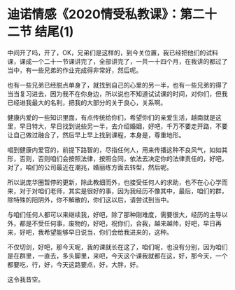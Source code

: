 # 迪诺情感《2020情受私教课》：第二十二节 结尾(1)

中间开了吗，开了，OK，兄弟们是这样的，到今关位置，我已经把他们的试料课，课成一个二十一节课讲完了，全部讲完了，一共一十四个月，在我讲的都过了当中，有一些兄弟的作业完成得非常好，然后呢。

也有一些兄弟已经脱点单身了，就找到自己的心里的另一半，也有一些兄弟的得了当当复习进去，因为我不在你身边，所以说也不知道试试课的时间，对你们，但我已经进我最大的名利，把我的大部分的关于良心，关系啊。

健康内爱的一些知识里面，有点传统给你们，希望你们的亲爱生活，越南就是这里，早日特大，早日找到说些另一半，去介绍婚姻，好吧，千万不要走开路，不要让自己做过融合了，然后早上早上找到课程，本身是，尊重地形。

唱到健康内爱官的，前提下路智的，尽指任何人，用来传播这种不良风气，如如其形，否则，否则咱们会按照法律，按照合同，依法去决定你的法律责任的，好吧，对了，咱们的公司最近在潮兆，婚丽练方面去转型，然后呢。

所以说庞华圈暂停的更新，除此教细而外，也接受任何人的求助，也不在心心学而来，对于对咱们老师，其实是很好的事，因为我经历不像其中，最后，咱们的群，除特殊的阳阴外，你不解散的，你们这以后，请尝试到当中。

与咱们任何人都可以来继续我，好吧，除了那种刚难度，需要很大，经历的主导以外，都是不受任何事，废物的，好吧，祝你们，合我，越来越帅，好吧，早日再来，好吧，我希望能够早日说当，你们会给我进来的，这种。

不仅切剑，好吧，那今天呢，我的课就长在这了，咱们呢，也没有分别，因为咱们是在群里，一直去，多头脚里，来吧，今天这个课我就都在这，好，那今天，一个都要吃，行，好，今天这路要点，好，大胖，好。

这令我昔空。